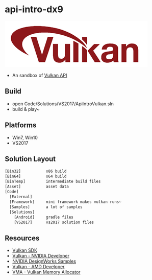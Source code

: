 # api-intro-dx9

![](Asset/vulkan-logo.png)

 * An sandbox of [Vulkan API][1]


## Build

 * open Code/Solutions/VS2017/ApiIntroVulkan.sln
 * build & play~


## Platforms

 * Win7, Win10
 * VS2017


## Solution Layout

```
[Bin32]           x86 build
[Bin64]           x64 build
[BinTemp]         intermediate build files
[Asset]           asset data
[Code]
  [External]
  [Framework]     mini framework makes vulkan runs~
  [Samples]       a lot of samples
  [Solutions]
    [Android]     gradle files
    [VS2017]      vs2017 solution files
```


## Resources

 * [Vulkan SDK][6]
 * [Vulkan - NVIDIA Developer][2]
 * [NVIDIA DesignWorks Samples][5]
 * [Vulkan - AMD Developer][3]
 * [VMA - Vulkan Memory Allocator][4]


[1]:https://www.khronos.org/vulkan/
[2]:https://developer.nvidia.com/Vulkan
[3]:https://gpuopen.com/vulkan/
[4]:https://gpuopen.com/vulkan-memory-allocator/
[5]:https://github.com/nvpro-samples
[6]:https://www.lunarg.com/vulkan-sdk/

